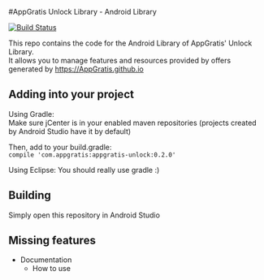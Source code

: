 #AppGratis Unlock Library - Android Library

[![Build Status](https://travis-ci.org/AppGratis/unlock-andoid.svg?branch=master)](https://travis-ci.org/AppGratis/unlock-android)

This repo contains the code for the Android Library of AppGratis' Unlock Library.  
It allows you to manage features and resources provided by offers generated by https://AppGratis.github.io

## Adding into your project
Using Gradle:  
Make sure jCenter is in your enabled maven repositories (projects created by Android Studio have it by default)

Then, add to your build.gradle:  
`compile 'com.appgratis:appgratis-unlock:0.2.0'`

Using Eclipse:
You should really use gradle :)

## Building
Simply open this repository in Android Studio

## Missing features
 - Documentation
   - How to use
